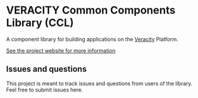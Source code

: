 # VERACITY Common Components Library (CCL)
A component library for building applications on the [Veracity](https://www.veracity.com) Platform.

[See the project website for more information](https://go.veracity.com/ccl)

## Issues and questions
This project is meant to track issues and questions from users of the library. Feel free to submit issues here.
